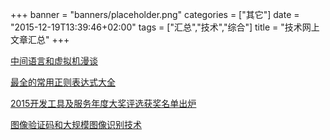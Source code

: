 +++
banner = "banners/placeholder.png"
categories = ["其它"]
date = "2015-12-19T13:39:46+02:00"
tags = ["汇总","技术","综合"]
title = "技术网上文章汇总"
+++

    
[中间语言和虚拟机漫谈](http://geek.csdn.net/news/detail/50928)

[最全的常用正则表达式大全](https://mp.weixin.qq.com/s?__biz=MjM5MDI5MjAyMA==&mid=401412823&idx=2&sn=74372b22f804e941ae2ade97360790c2&scene=0&key=41ecb04b051110039439667961dbf335eeb1691ccce8712707c6ecd851289f6911d3786b61cc8c34993a1a01b2ee7dde&ascene=0&uin=MTM0ODQyNTk1&devicetype=iMac+MacBookAir7%2C1+OSX+OSX+10.10.5+build(14F1021)&version=11020201&pass_ticket=OUgFBuA2yqcV7ExJVNrQtm5NukTejEXnNHTun2M8jg8%3D)  

[2015开发工具及服务年度大奖评选获奖名单出炉](http://www.csdn.net/article/2016-01-08/2826586/1)

[图像验证码和大规模图像识别技术](https://mp.weixin.qq.com/s?__biz=MjM5MDE0Mjc4MA==&mid=402014099&idx=1&sn=3dae0035cfbcebe9843f761d1182dd6e&scene=0&key=41ecb04b05111003bda5acd66272cb2e38cd19449d060a681c3f993d07eef2cb52a59f302af0030c17c78df63d4b5501&ascene=0&uin=MTM0ODQyNTk1&devicetype=iMac+MacBookAir7%2C1+OSX+OSX+10.10.5+build(14F1021)&version=11020201&pass_ticket=OUgFBuA2yqcV7ExJVNrQtm5NukTejEXnNHTun2M8jg8%3D)








